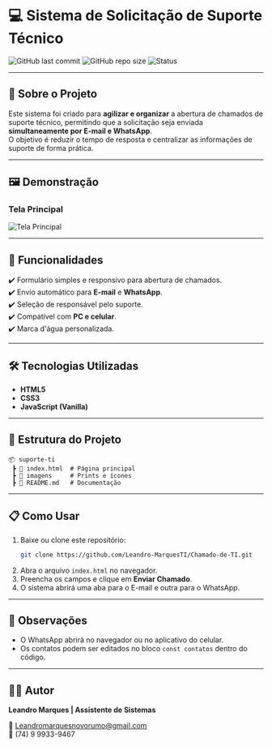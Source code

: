 # 💻 Sistema de Solicitação de Suporte Técnico

![GitHub last commit](https://img.shields.io/github/last-commit/SEU_USUARIO/SEU_REPOSITORIO?color=blue&style=flat-square)
![GitHub repo size](https://img.shields.io/github/repo-size/SEU_USUARIO/SEU_REPOSITORIO?color=green&style=flat-square)
![Status](https://img.shields.io/badge/status-em%20desenvolvimento-yellow?style=flat-square)

---

## 📖 Sobre o Projeto
Este sistema foi criado para **agilizar e organizar** a abertura de chamados de suporte técnico, permitindo que a solicitação seja enviada **simultaneamente por E-mail e WhatsApp**.  
O objetivo é reduzir o tempo de resposta e centralizar as informações de suporte de forma prática.

---

## 🖼️ Demonstração

### Tela Principal
![Tela Principal](https://raw.githubusercontent.com/Leandro-MarquesTI/Chamado-de-TI/main/imagens/tela-principal.png)

---

## 🚀 Funcionalidades
✔️ Formulário simples e responsivo para abertura de chamados.  
✔️ Envio automático para **E-mail** e **WhatsApp**.  
✔️ Seleção de responsável pelo suporte.  
✔️ Compatível com **PC e celular**.  
✔️ Marca d'água personalizada.  

---

## 🛠️ Tecnologias Utilizadas
- **HTML5**
- **CSS3**
- **JavaScript (Vanilla)**

---

## 📂 Estrutura do Projeto
```
📦 suporte-ti
 ┣ 📜 index.html  # Página principal
 ┣ 📂 imagens     # Prints e ícones
 ┣ 📜 README.md   # Documentação
```

---

## 📋 Como Usar
1. Baixe ou clone este repositório:
   ```bash
   git clone https://github.com/Leandro-MarquesTI/Chamado-de-TI.git
   ```
2. Abra o arquivo `index.html` no navegador.
3. Preencha os campos e clique em **Enviar Chamado**.
4. O sistema abrirá uma aba para o E-mail e outra para o WhatsApp.

---

## 📌 Observações
- O WhatsApp abrirá no navegador ou no aplicativo do celular.
- Os contatos podem ser editados no bloco `const contatos` dentro do código.

---

## 👨‍💻 Autor
**Leandro Marques | Assistente de Sistemas**  

📧 [Leandromarquesnovorumo@gmail.com](mailto:Leandromarquesnovorumo@gmail.com)  
📱 (74) 9 9933-9467  
